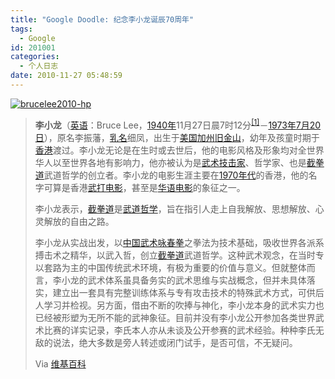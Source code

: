 ```yaml
---
title: "Google Doodle: 纪念李小龙诞辰70周年"
tags:
  - Google
id: 201001
categories:
  - 个人日志
date: 2010-11-27 05:48:59
---
```


[![](http://www.guao.hk/wp-content/uploads/2010/11/brucelee2010-hp.jpg "brucelee2010-hp")](http://www.google.com.hk/search?q=%E6%9D%8E%E5%B0%8F%E9%BE%99&amp;ct=brucelee2010-hp&amp;oi=ddle&amp;hl=zh-CN)

> <span style="font-weight: normal;">**李小龙**（</span>[<span style="font-weight: normal;">英语</span>](http://zh.wikipedia.org/zh-cn/%E8%8B%B1%E8%AF%AD "英语")<span style="font-weight: normal;">：</span><span lang="en" xml:lang="en"><span style="font-weight: normal;">Bruce Lee</span></span><span style="font-weight: normal;">，</span>[<span style="font-weight: normal;">1940年</span>](http://zh.wikipedia.org/zh-cn/1940%E5%B9%B4 "1940年")<span style="font-weight: normal;">11月27日晨7时12分</span><sup id="_ref-0" class="reference">[<span style="font-weight: normal;">[1]</span>](http://zh.wikipedia.org/zh-cn/%E6%9D%8E%E5%B0%8F%E9%BE%99#_note-0)</sup><span style="font-weight: normal;">－</span>[<span style="font-weight: normal;">1973年</span>](http://zh.wikipedia.org/zh-cn/1973%E5%B9%B4 "1973年")[<span style="font-weight: normal;">7月20日</span>](http://zh.wikipedia.org/zh-cn/7%E6%9C%8820%E6%97%A5 "7月20日")<span style="font-weight: normal;">），原名李振藩，</span>[<span style="font-weight: normal;">乳名</span>](http://zh.wikipedia.org/zh-cn/%E4%B9%B3%E5%90%8D "乳名")<span style="font-weight: normal;">细凤，出生于</span>[<span style="font-weight: normal;">美国</span>](http://zh.wikipedia.org/zh-cn/%E7%BE%8E%E5%9C%8B "美国")[<span style="font-weight: normal;">加州</span>](http://zh.wikipedia.org/zh-cn/%E5%8A%A0%E5%B7%9E "加州")[<span style="font-weight: normal;">旧金山</span>](http://zh.wikipedia.org/zh-cn/%E4%B8%89%E8%97%A9%E5%B8%82 "旧金山")<span style="font-weight: normal;">，幼年及孩童时期于</span>[<span style="font-weight: normal;">香港</span>](http://zh.wikipedia.org/zh-cn/%E9%A6%99%E6%B8%AF "香港")<span style="font-weight: normal;">渡过。李小龙无论是在生时或去世后，他的电影风格及形象均对全世界华人以至世界各地有影响力，他亦被认为是</span>[<span style="font-weight: normal;">武术技击家</span>](http://zh.wikipedia.org/zh-cn/%E6%AD%A6%E8%A1%93%E5%AE%B6 "武术家")<span style="font-weight: normal;">、哲学家、也是</span>[<span style="font-weight: normal;">截拳道</span>](http://zh.wikipedia.org/zh-cn/%E6%88%AA%E6%8B%B3%E9%81%93 "截拳道")<span style="font-weight: normal;">武道哲学的创立者。李小龙的电影生涯主要在</span>[<span style="font-weight: normal;">1970年代</span>](http://zh.wikipedia.org/zh-cn/1970%E5%B9%B4%E4%BB%A3 "1970年代")<span style="font-weight: normal;">的香港，他的名字可算是香港</span>[<span style="font-weight: normal;">武打电影</span>](http://zh.wikipedia.org/w/index.php?title=%E6%AD%A6%E6%89%93%E9%9B%BB%E5%BD%B1&amp;action=edit&amp;redlink=1 "武打电影（尚未撰写）")<span style="font-weight: normal;">，甚至是</span>[<span style="font-weight: normal;">华语电影</span>](http://zh.wikipedia.org/zh-cn/%E4%B8%AD%E5%9C%8B%E9%9B%BB%E5%BD%B1 "中国电影")<span style="font-weight: normal;">的象征之一。</span>
> 
> 李小龙表示，[截拳道](http://zh.wikipedia.org/zh-cn/%E6%88%AA%E6%8B%B3%E9%81%93 "截拳道")是[武道](http://zh.wikipedia.org/zh-cn/%E6%AD%A6%E9%81%93 "武道")[哲学](http://zh.wikipedia.org/zh-cn/%E5%93%B2%E5%AD%B8 "哲学")，旨在指引人走上自我解放、思想解放、心灵解放的自由之路。
> 
> 李小龙从实战出发，以[中国武术](http://zh.wikipedia.org/zh-cn/%E4%B8%AD%E5%9C%8B%E6%AD%A6%E8%A1%93 "中国武术")[咏春拳](http://zh.wikipedia.org/zh-cn/%E8%A9%A0%E6%98%A5%E6%8B%B3 "咏春拳")之拳法为技术基础，吸收世界各派系搏击术之精华，以武入哲，创立[截拳道](http://zh.wikipedia.org/zh-cn/%E6%88%AA%E6%8B%B3%E9%81%93 "截拳道")武道哲学。这种武术观念，在当时专以套路为主的中国传统武术环境，有极为重要的价值与意义。但就整体而言，李小龙的武术体系虽具备务实的武术思维与实战概念，但并未具体落实，建立出一套具有完整训练体系与专有攻击技术的特殊武术方式，可供后人学习并检视。另方面，借由不断的吹捧与神化，李小龙本身的武术实力也已经被形塑为无所不能的武神象征。目前并没有李小龙公开参加各类世界武术比赛的详实记录，李氏本人亦从未谈及公开参赛的武术经验。种种李氏无敌的说法，绝大多数是旁人转述或闭门试手，是否可信，不无疑问。
> 
> Via [维基百科](http://zh.wikipedia.org/zh/%E6%9D%8E%E5%B0%8F%E9%BE%99)